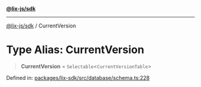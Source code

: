 [**@lix-js/sdk**](../README.md)

***

[@lix-js/sdk](../README.md) / CurrentVersion

# Type Alias: CurrentVersion

> **CurrentVersion** = `Selectable`\<`CurrentVersionTable`\>

Defined in: [packages/lix-sdk/src/database/schema.ts:228](https://github.com/opral/monorepo/blob/c13f0c918d257762bc7c6d37d45e4c6bded6e939/packages/lix-sdk/src/database/schema.ts#L228)
